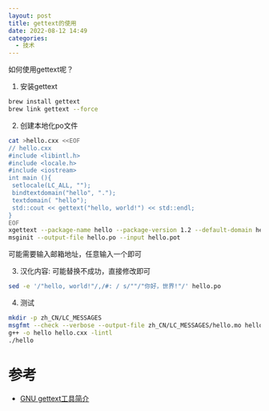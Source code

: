 ```yaml
---
layout: post
title: gettext的使用
date: 2022-08-12 14:49
categories:
  - 技术
---
```


如何使用gettext呢？
<!-- More -->

1. 安装gettext
```bash
brew install gettext
brew link gettext --force
```

2. 创建本地化po文件
```bash
cat >hello.cxx <<EOF
// hello.cxx
#include <libintl.h>
#include <locale.h>
#include <iostream>
int main (){
 setlocale(LC_ALL, "");
 bindtextdomain("hello", ".");
 textdomain( "hello");
 std::cout << gettext("hello, world!") << std::endl;
}
EOF
xgettext --package-name hello --package-version 1.2 --default-domain hello --msgid-bugs-address="denley@justtodo.com" --output hello.pot hello.cxx
msginit --output-file hello.po --input hello.pot
```
可能需要输入邮箱地址，任意输入一个即可

3. 汉化内容: 可能替换不成功，直接修改即可
```bash
sed -e '/"hello, world!"/,/#: / s/""/"你好，世界!"/' hello.po
```

4. 测试
```bash
mkdir -p zh_CN/LC_MESSAGES
msgfmt --check --verbose --output-file zh_CN/LC_MESSAGES/hello.mo hello.po
g++ -o hello hello.cxx -lintl
./hello
```

# 参考
* [GNU gettext工具简介](https://www.atjiang.com/gnu-gettext-intro/)
